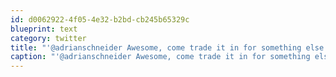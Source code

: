 ```yaml
---
id: d0062922-4f05-4e32-b2bd-cb245b65329c
blueprint: text
category: twitter
title: "'@adrianschneider Awesome, come trade it in for something else!"
caption: "'@adrianschneider Awesome, come trade it in for something else!"
---
```

